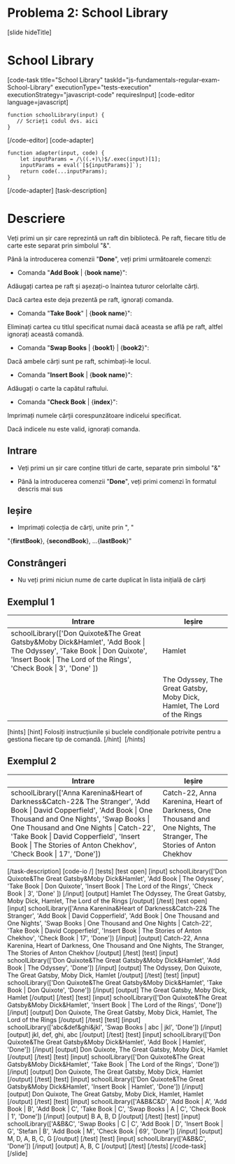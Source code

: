 # Problema 2: School Library

[slide hideTitle]

# School Library

[code-task title="School Library" taskId="js-fundamentals-regular-exam-School-Library" executionType="tests-execution" executionStrategy="javascript-code" requiresInput]
[code-editor language=javascript]
```
function schoolLibrary(input) {
   // Scrieți codul dvs. aici
}
```
[/code-editor]
[code-adapter]
```
function adapter(input, code) {
    let inputParams = /\((.+)\)$/.exec(input)[1];
    inputParams = eval(`[${inputParams}]`);
    return code(...inputParams);
}
```
[/code-adapter]
[task-description]

# Descriere

Veți primi un șir care reprezintă un raft din bibliotecă. Pe raft, fiecare titlu de carte este separat prin simbolul "\&".

Până la introducerea comenzii "**Done**", veți primi următoarele comenzi:

* Comanda "**Add Book** \| \{**book name**\}": 

Adăugați cartea pe raft și așezați-o înaintea tuturor celorlalte cărți.

Dacă cartea este deja prezentă pe raft, ignorați comanda.

* Comanda "**Take Book**" \| \{**book name**\}": 

Eliminați cartea cu titlul specificat numai dacă aceasta se află pe raft, altfel ignorați această comandă.

* Comanda "**Swap Books** \| \{**book1**\} \| \{**book2**\}": 

Dacă ambele cărți sunt pe raft, schimbați-le locul.

* Comanda "**Insert Book** \| \{**book name**\}":

Adăugați o carte la capătul raftului.

* Comanda "**Check Book** \| \{**index**\}": 

Imprimați numele cărții corespunzătoare indicelui specificat.

Dacă indicele nu este valid, ignorați comanda.


## Intrare

* Veți primi un șir care conține titluri de carte, separate prin simbolul "\&"

* Până la introducerea comenzii "**Done**", veți primi comenzi în formatul descris mai sus


## Ieșire

* Imprimați colecția de cărți, unite prin ", "

"\{**firstBook**\}, \{**secondBook**\}, ...\{**lastBook**\}"

## Constrângeri

* Nu veți primi niciun nume de carte duplicat în lista inițială de cărți

## Exemplul 1

| **Intrare** | **Ieșire** |
| --- | --- |
|schoolLibrary(['Don Quixote&The Great Gatsby&Moby Dick&Hamlet', 'Add Book \| The Odyssey', 'Take Book \| Don Quixote', 'Insert Book \| The Lord of the Rings', 'Check Book \| 3', 'Done' ])| Hamlet|
||The Odyssey, The Great Gatsby, Moby Dick, Hamlet, The Lord of the Rings|

[hints]
[hint]
Folosiți instrucțiunile și buclele condiționale potrivite pentru a gestiona fiecare tip de comandă.
[/hint] 
[/hints] 

## Exemplul 2

| **Intrare** | **Ieșire** |
| --- | --- |
|schoolLibrary(['Anna Karenina&Heart of Darkness&Catch-22& The Stranger', 'Add Book \| David Copperfield', 'Add Book \| One Thousand and One Nights', 'Swap Books \| One Thousand and One Nights \| Catch-22', 'Take Book \| David Copperfield', 'Insert Book \| The Stories of Anton Chekhov', 'Check Book \| 17', 'Done'])| Catch-22, Anna Karenina, Heart of Darkness, One Thousand and One Nights, The Stranger, The Stories of Anton Chekhov |

[/task-description]
[code-io /]
[tests]
[test open]
[input]
schoolLibrary(['Don Quixote&The Great Gatsby&Moby Dick&Hamlet', 'Add Book \| The Odyssey', 'Take Book \| Don Quixote', 'Insert Book \| The Lord of the Rings', 'Check Book \| 3', 'Done' ])
[/input]
[output]
Hamlet
The Odyssey, The Great Gatsby, Moby Dick, Hamlet, The Lord of the Rings
[/output]
[/test]
[test open]
[input]
schoolLibrary(['Anna Karenina&Heart of Darkness&Catch-22& The Stranger', 'Add Book \| David Copperfield', 'Add Book \| One Thousand and One Nights', 'Swap Books \| One Thousand and One Nights \| Catch-22', 'Take Book \| David Copperfield', 'Insert Book \| The Stories of Anton Chekhov', 'Check Book \| 17', 'Done'])
[/input]
[output]
Catch-22, Anna Karenina, Heart of Darkness, One Thousand and One Nights,  The Stranger, The Stories of Anton Chekhov
[/output]
[/test]
[test]
[input]
schoolLibrary(['Don Quixote&The Great Gatsby&Moby Dick&Hamlet', 'Add Book \| The Odyssey', 'Done'])
[/input]
[output]
The Odyssey, Don Quixote, The Great Gatsby, Moby Dick, Hamlet
[/output]
[/test]
[test]
[input]
schoolLibrary(['Don Quixote&The Great Gatsby&Moby Dick&Hamlet', 'Take Book \| Don Quixote', 'Done'])
[/input]
[output]
The Great Gatsby, Moby Dick, Hamlet
[/output]
[/test]
[test]
[input]
schoolLibrary(['Don Quixote&The Great Gatsby&Moby Dick&Hamlet', 'Insert Book \| The Lord of the Rings', 'Done'])
[/input]
[output]
Don Quixote, The Great Gatsby, Moby Dick, Hamlet, The Lord of the Rings
[/output]
[/test]
[test]
[input]
schoolLibrary(['abc&def&ghi&jkl', 'Swap Books \| abc \| jkl', 'Done'])
[/input]
[output]
jkl, def, ghi, abc
[/output]
[/test]
[test]
[input]
schoolLibrary(['Don Quixote&The Great Gatsby&Moby Dick&Hamlet', 'Add Book \| Hamlet', 'Done'])
[/input]
[output]
Don Quixote, The Great Gatsby, Moby Dick, Hamlet
[/output]
[/test]
[test]
[input]
schoolLibrary(['Don Quixote&The Great Gatsby&Moby Dick&Hamlet', 'Take Book \| The Lord of the Rings', 'Done'])
[/input]
[output]
Don Quixote, The Great Gatsby, Moby Dick, Hamlet
[/output]
[/test]
[test]
[input]
schoolLibrary(['Don Quixote&The Great Gatsby&Moby Dick&Hamlet', 'Insert Book \| Hamlet', 'Done'])
[/input]
[output]
Don Quixote, The Great Gatsby, Moby Dick, Hamlet, Hamlet
[/output]
[/test]
[test]
[input]
schoolLibrary(['A&B&C&D', 'Add Book \| A', 'Add Book \| B', 'Add Book \| C', 'Take Book \| C', 'Swap Books \| A \| C', 'Check Book \| 1', 'Done'])
[/input]
[output]
B
A, B, D
[/output]
[/test]
[test]
[input]
schoolLibrary(['A&B&C', 'Swap Books \| C \| C', 'Add Book \| D', 'Insert Book \| G', 'Stefan \| B', 'Add Book \| M', 'Check Book \| 69', 'Done'])
[/input]
[output]
M, D, A, B, C, G
[/output]
[/test]
[test]
[input]
schoolLibrary(['A&B&C', 'Done'])
[/input]
[output]
A, B, C
[/output]
[/test]
[/tests]
[/code-task]
[/slide]
